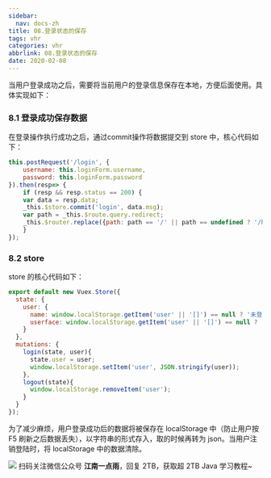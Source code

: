 ```yaml
---
sidebar:
  nav: docs-zh
title: 08.登录状态的保存
tags: vhr
categories: vhr
abbrlink: 08.登录状态的保存
date: 2020-02-08
---
```



当用户登录成功之后，需要将当前用户的登录信息保存在本地，方便后面使用。具体实现如下：

### 8.1 登录成功保存数据

在登录操作执行成功之后，通过commit操作将数据提交到 store 中，核心代码如下：

```js
this.postRequest('/login', {
    username: this.loginForm.username,
    password: this.loginForm.password
}).then(resp=> {
    if (resp && resp.status == 200) {
    var data = resp.data;
    _this.$store.commit('login', data.msg);
    var path = _this.$route.query.redirect;
    _this.$router.replace({path: path == '/' || path == undefined ? '/home' : path});
    }
});
```

### 8.2 store

store 的核心代码如下：

```js
export default new Vuex.Store({
  state: {
    user: {
      name: window.localStorage.getItem('user' || '[]') == null ? '未登录' : JSON.parse(window.localStorage.getItem('user' || '[]')).name,
      userface: window.localStorage.getItem('user' || '[]') == null ? '' : JSON.parse(window.localStorage.getItem('user' || '[]')).userface
    }
  },
  mutations: {
    login(state, user){
      state.user = user;
      window.localStorage.setItem('user', JSON.stringify(user));
    },
    logout(state){
      window.localStorage.removeItem('user');
    }
  }
});
```

为了减少麻烦，用户登录成功后的数据将被保存在 localStorage 中（防止用户按 F5 刷新之后数据丢失），以字符串的形式存入，取的时候再转为 json。当用户注销登陆时，将 localStorage 中的数据清除。


![](http://img.itboyhub.com//2020/04/vhr/weixin.jpg)
扫码关注微信公众号 **江南一点雨**，回复 2TB，获取超 2TB Java 学习教程~

